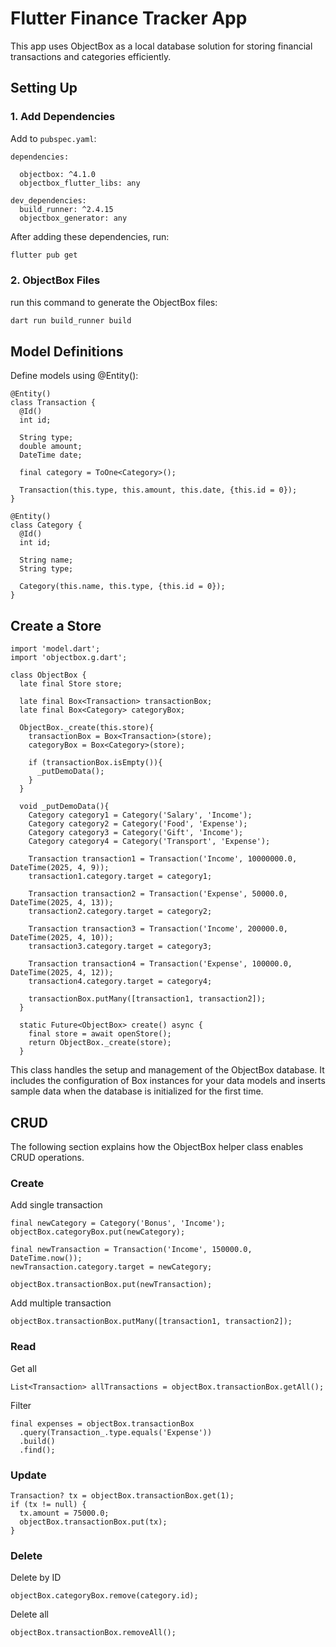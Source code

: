 
# Flutter Finance Tracker App

This app uses ObjectBox as a local database solution for storing financial transactions and categories efficiently.

## Setting Up

### 1. Add Dependencies

Add to `pubspec.yaml`:

```
dependencies:

  objectbox: ^4.1.0
  objectbox_flutter_libs: any

dev_dependencies:
  build_runner: ^2.4.15
  objectbox_generator: any
```

After adding these dependencies, run:

```bash
flutter pub get
```

### 2. ObjectBox Files

run this command to generate the ObjectBox files:
```bash
dart run build_runner build
```

## Model Definitions
Define models using @Entity():
```
@Entity()
class Transaction {
  @Id()
  int id;

  String type;
  double amount;
  DateTime date;

  final category = ToOne<Category>();

  Transaction(this.type, this.amount, this.date, {this.id = 0});
}

@Entity()
class Category {
  @Id()
  int id;

  String name;
  String type;

  Category(this.name, this.type, {this.id = 0});
}
```

## Create a Store
```
import 'model.dart';
import 'objectbox.g.dart';

class ObjectBox {
  late final Store store;

  late final Box<Transaction> transactionBox;
  late final Box<Category> categoryBox;

  ObjectBox._create(this.store){
    transactionBox = Box<Transaction>(store);
    categoryBox = Box<Category>(store);
    
    if (transactionBox.isEmpty()){
      _putDemoData();
    }
  }

  void _putDemoData(){
    Category category1 = Category('Salary', 'Income');
    Category category2 = Category('Food', 'Expense');
    Category category3 = Category('Gift', 'Income');
    Category category4 = Category('Transport', 'Expense');

    Transaction transaction1 = Transaction('Income', 10000000.0, DateTime(2025, 4, 9));
    transaction1.category.target = category1;

    Transaction transaction2 = Transaction('Expense', 50000.0, DateTime(2025, 4, 13));
    transaction2.category.target = category2;

    Transaction transaction3 = Transaction('Income', 200000.0, DateTime(2025, 4, 10));
    transaction3.category.target = category3;

    Transaction transaction4 = Transaction('Expense', 100000.0, DateTime(2025, 4, 12));
    transaction4.category.target = category4;

    transactionBox.putMany([transaction1, transaction2]);
  }

  static Future<ObjectBox> create() async {
    final store = await openStore();
    return ObjectBox._create(store);
  }
```
This class handles the setup and management of the ObjectBox database. It includes the configuration of Box instances for your data models and inserts sample data when the database is initialized for the first time.

## CRUD
The following section explains how the ObjectBox helper class enables CRUD operations.

### Create
Add single transaction
```
final newCategory = Category('Bonus', 'Income');
objectBox.categoryBox.put(newCategory);

final newTransaction = Transaction('Income', 150000.0, DateTime.now());
newTransaction.category.target = newCategory;

objectBox.transactionBox.put(newTransaction);
```
Add multiple transaction
```
objectBox.transactionBox.putMany([transaction1, transaction2]);
```

### Read
Get all
```
List<Transaction> allTransactions = objectBox.transactionBox.getAll();
```
Filter
```
final expenses = objectBox.transactionBox
  .query(Transaction_.type.equals('Expense'))
  .build()
  .find();
```

### Update
```
Transaction? tx = objectBox.transactionBox.get(1);
if (tx != null) {
  tx.amount = 75000.0;
  objectBox.transactionBox.put(tx);
}
```

### Delete
Delete by ID
```
objectBox.categoryBox.remove(category.id);
```
Delete all
```
objectBox.transactionBox.removeAll();
```